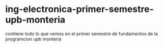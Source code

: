 # ing-electronica-primer-semestre-upb-monteria
 contiene todo lo que vemos en el primer semestre de fundamentos de la programcion upb monteria
